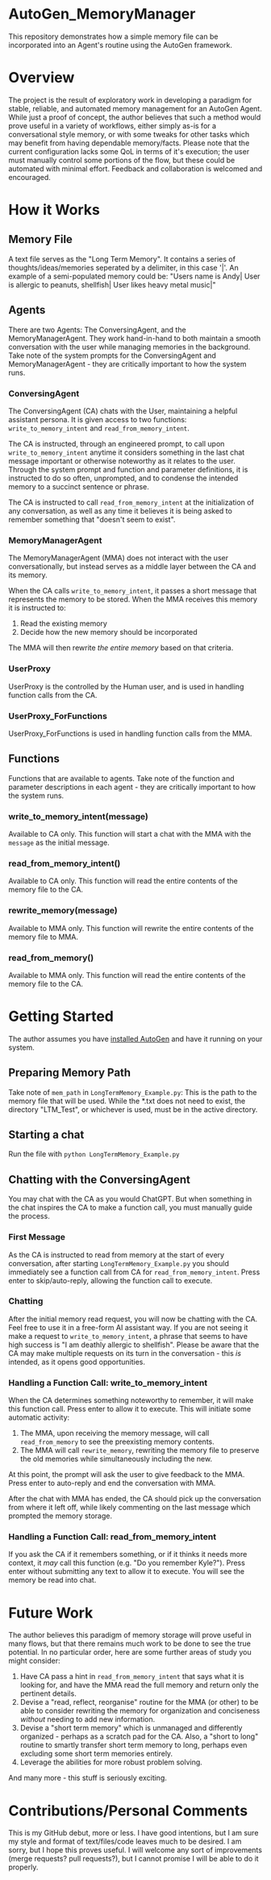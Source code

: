 # AutoGen_MemoryManager
This repository demonstrates how a simple memory file can be incorporated into an Agent's routine using the AutoGen framework. 

# Overview
The project is the result of exploratory work in developing a paradigm for stable, reliable, and automated memory management for an AutoGen Agent. While just a proof of concept, the author believes that such a method would prove useful in a variety of workflows, either simply as-is for a conversational style memory, or with some tweaks for other tasks which may benefit from having dependable memory/facts. Please note that the current configuration lacks some QoL in terms of it's execution; the user must manually control some portions of the flow, but these could be automated with minimal effort. Feedback and collaboration is welcomed and encouraged. 

# How it Works
## Memory File
A text file serves as the "Long Term Memory". It contains a series of thoughts/ideas/memories seperated by a delimiter, in this case '|'. An example of a semi-populated memory could be: "Users name is Andy| User is allergic to peanuts, shellfish| User likes heavy metal music|"

## Agents
There are two Agents: The ConversingAgent, and the MemoryManagerAgent. They work hand-in-hand to both maintain a smooth conversation with the user while managing memories in the background. Take note of the system prompts for the ConversingAgent and MemoryManagerAgent - they are critically important to how the system runs.

### ConversingAgent
The ConversingAgent (CA) chats with the User, maintaining a helpful assistant persona. It is given access to two functions: `write_to_memory_intent` and `read_from_memory_intent`. 

The CA is instructed, through an engineered prompt, to call upon `write_to_memory_intent` anytime it considers something in the last chat message important or otherwise noteworthy as it relates to the user. Through the system prompt and function and parameter definitions, it is instructed to do so often, unprompted, and to condense the intended memory to a succinct sentence or phrase.

The CA is instructed to call `read_from_memory_intent` at the initialization of any conversation, as well as any time it believes it is being asked to remember something that "doesn't seem to exist".

### MemoryManagerAgent
The MemoryManagerAgent (MMA) does not interact with the user conversationally, but instead serves as a middle layer between the CA and its memory.

When the CA calls `write_to_memory_intent`, it passes a short message that represents the memory to be stored. When the MMA receives this memory it is instructed to:

  1. Read the existing memory
  2. Decide how the new memory should be incorporated

The MMA will then rewrite *the entire memory* based on that criteria.

### UserProxy
UserProxy is the controlled by the Human user, and is used in handling function calls from the CA.

### UserProxy_ForFunctions
UserProxy_ForFunctions is used in handling function calls from the MMA.

## Functions

Functions that are available to agents. Take note of the function and parameter descriptions in each agent - they are critically important to how the system runs.

### write_to_memory_intent(message)
Available to CA only. This function will start a chat with the MMA with the `message` as the initial message.

### read_from_memory_intent()
Available to CA only. This function will read the entire contents of the memory file to the CA.

### rewrite_memory(message)
Available to MMA only. This function will rewrite the entire contents of the memory file to MMA.

### read_from_memory()
Available to MMA only. This function will read the entire contents of the memory file to the CA.



# Getting Started
The author assumes you have [installed AutoGen](https://github.com/microsoft/autogen#installation) and have it running on your system. 

## Preparing Memory Path
Take note of `mem_path` in `LongTermMemory_Example.py`: This is the path to the memory file that will be used. While the *.txt does not need to exist, the directory "LTM_Test", or whichever is used, must be in the active directory.

## Starting a chat
Run the file with `python LongTermMemory_Example.py`

## Chatting with the ConversingAgent
You may chat with the CA as you would ChatGPT. But when something in the chat inspires the CA to make a function call, you must manually guide the process. 

### First Message
As the CA is instructed to read from memory at the start of every conversation, after starting `LongTermMemory_Example.py` you should immediately see a function call from CA for `read_from_memory_intent`. Press enter to skip/auto-reply, allowing the function call to execute.

### Chatting
After the initial memory read request, you will now be chatting with the CA. Feel free to use it in a free-form AI assistant way. If you are not seeing it make a request to `write_to_memory_intent`, a phrase that seems to have high success is "I am deathly allergic to shellfish". Please be aware that the CA may make multiple requests on its turn in the conversation - this *is* intended, as it opens good opportunities.

### Handling a Function Call: write_to_memory_intent 
When the CA determines something noteworthy to remember, it will make this function call. Press enter to allow it to execute. This will initiate some automatic activity:

  1. The MMA, upon receiving the memory message, will call `read_from_memory` to see the preexisting memory contents.
  2. The MMA will call `rewrite_memory`, rewriting the memory file to preserve the old memories while simultaneously including the new.

At this point, the prompt will ask the user to give feedback to the MMA. Press enter to auto-reply and end the conversation with MMA.

After the chat with MMA has ended, the CA should pick up the conversation from where it left off, while likely commenting on the last message which prompted the memory storage.

### Handling a Function Call: read_from_memory_intent

If you ask the CA if it remembers something, or if it thinks it needs more context, it *may* call this function (e.g. "Do you remember Kyle?"). Press enter without submitting any text to allow it to execute. You will see the memory be read into chat.

# Future Work
The author believes this paradigm of memory storage will prove useful in many flows, but that there remains much work to be done to see the true potential. In no particular order, here are some further areas of study you might consider:
  1. Have CA pass a hint in `read_from_memory_intent` that says what it is looking for, and have the MMA read the full memory and return only the pertinent details.
  2. Devise a "read, reflect, reorganise" routine for the MMA (or other) to be able to consider rewriting the memory for organization and conciseness *without* needing to add new information.
  3. Devise a "short term memory" which is unmanaged and differently organized - perhaps as a scratch pad for the CA. Also, a "short to long" routine to smartly transfer short term memory to long, perhaps even excluding some short term memories entirely.
  4. Leverage the abilities for more robust problem solving.

And many more - this stuff is seriously exciting.


# Contributions/Personal Comments
This is my GitHub debut, more or less. I have good intentions, but I am sure my style and format of text/files/code leaves much to be desired. I am sorry, but I hope this proves useful. I will welcome any sort of improvements (merge requests? pull requests?), but I cannot promise I will be able to do it properly. 
